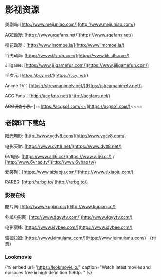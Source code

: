# 影视资源

美剧鸟: [http://www.meijuniao.com/](http://www.meijuniao.com/)

AGE动漫: [https://www.agefans.net/](https://www.agefans.net/)

樱花动漫：[http://www.imomoe.la/](http://www.imomoe.la/)

百虎动画: [https://www.bh-dh.com/](https://www.bh-dh.com/)

Jiligame: [https://www.jiligamefun.com/](https://www.jiligamefun.com/)

半次元: [https://bcy.net/](https://bcy.net/)

Anime TV：[https://streamanimetv.net/](https://streamanimetv.net/)

ACG Fans：[http://acgfans.net/](http://acgfans.net/)

~~ACG调查小队:~~ [~~https://acgso1.com/~~](https://acgso1.com/)~~~~

## 老牌BT下载站

阳光电影: [http://www.ygdy8.com/](http://www.ygdy8.com/)

电影天堂: [https://www.dytt8.net/](https://www.dytt8.net/)

6V电影: [https://www.ai66.cc/](https://www.ai66.cc/) / [http://www.6vhao.tv/](http://www.6vhao.tv/)

爱笑聚：[https://www.aixiaoju.com/](https://www.aixiaoju.com/)

RARBG: [http://rarbg.to/](http://rarbg.to/)

### 影视在线

酷片网: [http://www.kupian.cc/](http://www.kupian.cc/)

冬瓜电影网: [http://www.dgyytv.com/](http://www.dgyytv.com/)

电影蜜蜂: [https://www.idybee.com/](https://www.idybee.com/)

雷姆拉姆: [https://www.leimulamu.com/](https://www.leimulamu.com/) （付费）

### Lookmovie

{% embed url="https://lookmovie.io/" caption="Watch latest movies and episodes free in high definition 1080p. " %}



